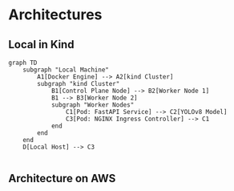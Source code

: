 # Architectures

## Local in Kind

```mermaid
graph TD
    subgraph "Local Machine"
        A1[Docker Engine] --> A2[kind Cluster]
        subgraph "kind Cluster"
            B1[Control Plane Node] --> B2[Worker Node 1]
            B1 --> B3[Worker Node 2]
            subgraph "Worker Nodes"
                C1[Pod: FastAPI Service] --> C2[YOLOv8 Model]
                C3[Pod: NGINX Ingress Controller] --> C1
            end
        end
    end
    D[Local Host] --> C3


```

## Architecture on AWS

```mermaid

```
